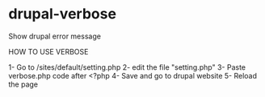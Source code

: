 # drupal-verbose
Show drupal error message

HOW TO USE VERBOSE

1- Go to /sites/default/setting.php
2- edit the file "setting.php"
3- Paste verbose.php code after <?php
4- Save and go to drupal website
5- Reload the page
